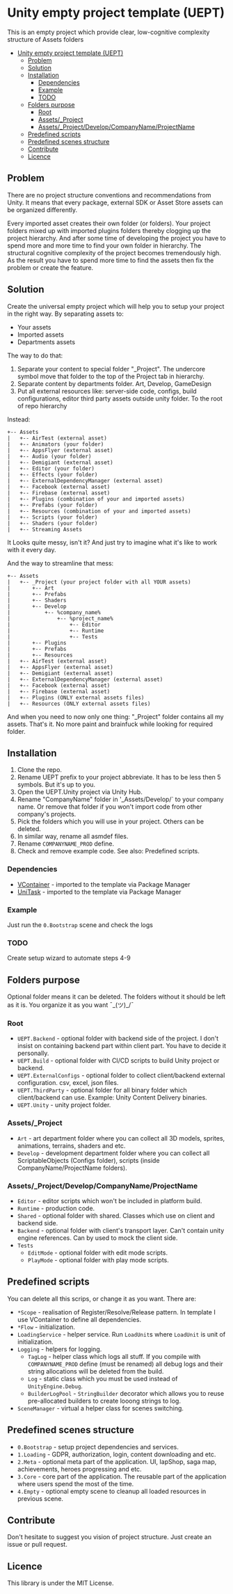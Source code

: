 Unity empty project template (UEPT)
===

This is an empty project which provide clear, low-cognitive complexity structure of Assets folders

<!-- TOC -->
* [Unity empty project template (UEPT)](#unity-empty-project-template--uept-)
  * [Problem](#problem)
  * [Solution](#solution)
  * [Installation](#installation)
    * [Dependencies](#dependencies)
    * [Example](#example)
    * [TODO](#todo)
  * [Folders purpose](#folders-purpose)
    * [Root](#root)
    * [Assets/_Project](#assets-_-project)
    * [Assets/_Project/Develop/CompanyName/ProjectName](#assets-_-projectdevelopcompanynameprojectname)
  * [Predefined scripts](#predefined-scripts)
  * [Predefined scenes structure](#predefined-scenes-structure)
  * [Contribute](#contribute)
  * [Licence](#licence)
<!-- TOC -->

## Problem

There are no project structure conventions and recommendations from Unity. It means that every package, external SDK or Asset Store assets can be organized differently.

Every imported asset creates their own folder (or folders). Your project folders mixed up with imported plugins folders thereby clogging up the project hierarchy. 
And after some time of developing the project you have to spend more and more time to find your own folder in hierarchy. 
The structural cognitive complexity of the project becomes tremendously high. As the result you have to spend more time to find the assets then fix the problem or create the feature.

## Solution

Create the universal empty project which will help you to setup your project in the right way. By separating assets to:
- Your assets
- Imported assets
- Departments assets

The way to do that:
1. Separate your content to special folder "_Project". The undercore symbol move that folder to the top of the Project tab in hierarchy.
2. Separate content by departments folder. Art, Develop, GameDesign
3. Put all external resources like: server-side code, configs, build configurations, editor third party assets outside unity folder. To the root of repo hierarchy

Instead:
```
+-- Assets
|   +-- AirTest (external asset)
|   +-- Animators (your folder)
|   +-- AppsFlyer (external asset)
|   +-- Audio (your folder)
|   +-- Demigiant (external asset)
|   +-- Editor (your folder)
|   +-- Effects (your folder)
|   +-- ExternalDependencyManager (external asset)
|   +-- Facebook (external asset)
|   +-- Firebase (external asset)
|   +-- Plugins (combination of your and imported assets)
|   +-- Prefabs (your folder)
|   +-- Resources (combination of your and imported assets)
|   +-- Scripts (your folder)
|   +-- Shaders (your folder)
|   +-- Streaming Assets
```

It Looks quite messy, isn't it? And just try to imagine what it's like to work with it every day. 

And the way to streamline that mess:
```
+-- Assets
|   +-- _Project (your project folder with all YOUR assets)
|       +-- Art
|       +-- Prefabs
|       +-- Shaders
|       +-- Develop
|           +-- %company_name%
|               +-- %project_name%
|                   +-- Editor
|                   +-- Runtime
|                   +-- Tests
|       +-- Plugins
|       +-- Prefabs
|       +-- Resources
|   +-- AirTest (external asset)
|   +-- AppsFlyer (external asset)
|   +-- Demigiant (external asset)
|   +-- ExternalDependencyManager (external asset)
|   +-- Facebook (external asset)
|   +-- Firebase (external asset)
|   +-- Plugins (ONLY external assets files)
|   +-- Resources (ONLY external assets files)
```

And when you need to now only one thing: "_Project" folder contains all my assets. That's it. No more paint and brainfuck while looking for required folder.

## Installation
1. Clone the repo.
2. Rename UEPT prefix to your project abbreviate. It has to be less then 5 symbols. But it's up to you.
3. Open the UEPT.Unity project via Unity Hub.
4. Rename "CompanyName" folder in '_Assets/Develop/` to your company name. Or remove that folder if you won't import code from other company's projects.
5. Pick the folders which you will use in your project. Others can be deleted.
6. In similar way, rename all asmdef files.
7. Rename `COMPANYNAME_PROD` define.
8. Check and remove example code. See also: Predefined scripts.

### Dependencies
- [VContainer](https://github.com/hadashiA/VContainer) - imported to the template via Package Manager
- [UniTask](https://github.com/Cysharp/UniTask) - imported to the template via Package Manager

### Example
Just run the `0.Bootstrap` scene and check the logs

### TODO 
Create setup wizard to automate steps 4-9

## Folders purpose

Optional folder means it can be deleted. The folders without it should be left as it is. You organize it as you want ¯\_(ツ)_/¯

### Root
- `UEPT.Backend` - optional folder with backend side of the project. I don't insist on containing backend part within client part. You have to decide it personally.
- `UEPT.Build` - optional folder with CI/CD scripts to build Unity project or backend.
- `UEPT.ExternalConfigs` - optional folder to collect client/backend external configuration. csv, excel, json files.
- `UEPT.ThirdParty` - optional folder for all binary folder which client/backend can use. Example: Unity Content Delivery binaries.
- `UEPT.Unity` - unity project folder.

### Assets/_Project
- `Art` - art department folder where you can collect all 3D models, sprites, animations, terrains, shaders and etc.
- `Develop` - development department folder where you can collect all ScriptableObjects (Configs folder), scripts (inside CompanyName/ProjectName folders).

### Assets/_Project/Develop/CompanyName/ProjectName
- `Editor` - editor scripts which won't be included in platform build.
- `Runtime` - production code.
- `Shared` - optional folder with shared. Classes which use on client and backend side.
- `Backend` - optional folder with client's transport layer. Can't contain unity engine references. Can by used to mock the client side.
- `Tests`
  - `EditMode` - optional folder with edit mode scripts.
  - `PlayMode` - optional folder with play mode scripts.

## Predefined scripts

You can delete all this scrips, or change it as you want. There are:

- `*Scope` - realisation of Register/Resolve/Release pattern. In template I use VContainer to define all dependencies.
- `*Flow` - initialization.
- `LoadingService` - helper service. Run `LoadUnit`s where `LoadUnit` is unit of initialization.
- `Logging` - helpers for logging.
  - `TagLog` - helper class which logs all stuff.
If you compile with `COMPANYNAME_PROD` define (must be renamed) all debug logs and their string allocations will be deleted from the build.
  - `Log` - static class which you must be used instead of `UnityEngine.Debug`.
  - `BuilderLogPool` - `StringBuilder` decorator which allows you to reuse pre-allocated builders to create looong strings to log.
- `SceneManager` - virtual a helper class for scenes switching.

## Predefined scenes structure

- `0.Bootstrap` - setup project dependencies and services.
- `1.Loading` - GDPR, authorization, login, content downloading and etc.
- `2.Meta` - optional meta part of the application. UI, IapShop, saga map, achievements, heroes progressing and etc.
- `3.Core` - core part of the application. The reusable part of the application where users spend the most of the time.
- `4.Empty` - optional empty scene to cleanup all loaded resources in previous scene.

## Contribute

Don't hesitate to suggest you vision of project structure. Just create an issue or pull request.

## Licence
This library is under the MIT License.